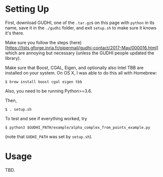 Setting Up
==========

First, download GUDHI, one of the `.tar.gz`s on this page with
`python` in its name, save it in the `./gudhi` folder, and
exit `setup.sh` to make sure it knows it's there.

Make sure you follow the steps
(here)[https://lists.gforge.inria.fr/pipermail/gudhi-contact/2017-May/000016.html]
which are annoying but necessary (unless the GUDHI people updated the
library).

Make sure that Boost, CGAL, Eigen, and optionally also Intel TBB are installed on your
system. On OS X, I was able to do this all with Homebrew:

    $ brew install boost cgal eigen tbb

Also, you need to be running Python>=3.6.

Then,

    $ . setup.sh

To test and see if everything worked, try

    $ python3 $GUDHI_PATH/example/alpha_complex_from_points_example.py

(note that `GUDHI_PATH` was set by `setup.sh`).


Usage
=====

TBD.